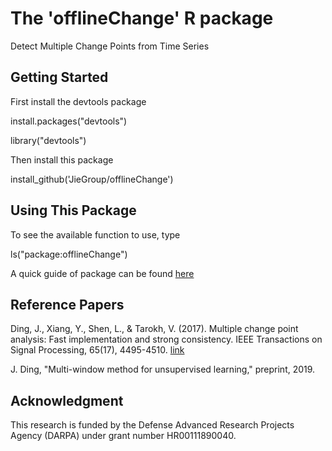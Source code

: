 # The 'offlineChange' R package
Detect Multiple Change Points from Time Series

## Getting Started

First install the devtools package

install.packages("devtools")

library("devtools")

Then install this package

install_github('JieGroup/offlineChange')

## Using This Package

To see the available function to use, type 

ls("package:offlineChange")

A quick guide of package can be found [here](https://github.com/JieGroup/offlineChange/blob/master/vignettes/user-guide.pdf) 

## Reference Papers

Ding, J., Xiang, Y., Shen, L., & Tarokh, V. (2017). Multiple change point analysis: Fast implementation and strong consistency. IEEE Transactions on Signal Processing, 65(17), 4495-4510. [link](http://jding.org/jie-uploads/2018/11/cp.pdf) 

J. Ding, "Multi-window method for unsupervised learning," preprint, 2019.

## Acknowledgment

This research is funded by the Defense Advanced Research Projects Agency (DARPA) under grant number HR00111890040.
